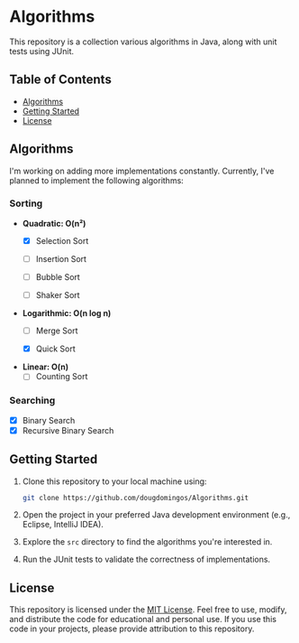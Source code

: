 # Algorithms

This repository is a collection various algorithms in Java, along with unit tests using JUnit.

## Table of Contents

- [Algorithms](#algorithms)
- [Getting Started](#getting-started)
- [License](#license)

## Algorithms
I'm working on adding more implementations constantly. Currently, I've planned
to implement the following algorithms:

### Sorting
- **Quadratic: O(n²)**
  - [X] Selection Sort
  - [ ] Insertion Sort
  - [ ] Bubble Sort
  - [ ] Shaker Sort


- **Logarithmic: O(n log n)**
  - [ ] Merge Sort
  - [X] Quick Sort


- **Linear: O(n)**
  - [ ] Counting Sort

### Searching
- [X] Binary Search
- [X] Recursive Binary Search

## Getting Started

1. Clone this repository to your local machine using:

   ```bash
   git clone https://github.com/dougdomingos/Algorithms.git
   ```

2. Open the project in your preferred Java development environment (e.g., Eclipse, IntelliJ IDEA).

3. Explore the `src` directory to find the algorithms you're interested in.

4. Run the JUnit tests to validate the correctness of implementations.

## License

This repository is licensed under the [MIT License](LICENSE). Feel free to use, modify, and distribute the code for educational and personal use. If you use this code in your projects, please provide attribution to this repository.
